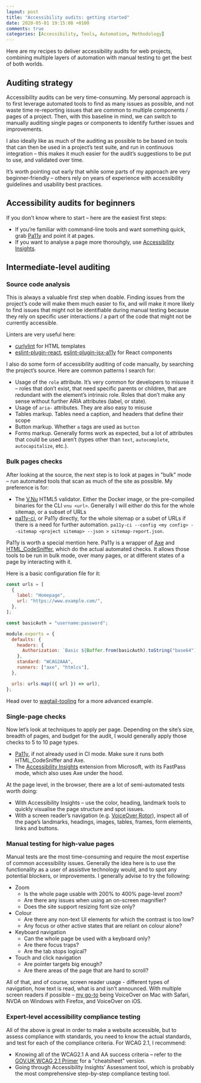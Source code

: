 ```yaml
---
layout: post
title: "Accessibility audits: getting started"
date: 2020-05-01 19:15:08 +0100
comments: true
categories: [Accessibility, Tools, Automation, Methodology]
---
```


Here are my recipes to deliver accessibility audits for web projects, combining multiple layers of automation with manual testing to get the best of both worlds.

<!-- more -->

## Auditing strategy

Accessibility audits can be very time-consuming. My personal approach is to first leverage automated tools to find as many issues as possible, and not waste time re-reporting issues that are common to multiple components / pages of a project. Then, with this baseline in mind, we can switch to manually auditing single pages or components to identify further issues and improvements.

I also ideally like as much of the auditing as possible to be based on tools that can then be used in a project’s test suite, and run in continuous integration – this makes it much easier for the audit’s suggestions to be put to use, and validated over time.

It’s worth pointing out early that while some parts of my approach are very beginner-friendly – others rely on years of experience with accessibility guidelines and usability best practices.

## Accessibility audits for beginners

If you don’t know where to start – here are the easiest first steps:

- If you’re familiar with command-line tools and want something quick, grab [Pa11y](https://github.com/pa11y/pa11y) and point it at pages.
- If you want to analyse a page more thorouhgly, use [Accessibility Insights](https://accessibilityinsights.io/).

## Intermediate-level auditing

### Source code analysis

This is always a valuable first step when doable. Finding issues from the project’s code will make them much easier to fix, and will make it more likely to find issues that might not be identifiable during manual testing because they rely on specific user interactions / a part of the code that might not be currently accessible.

Linters are very useful here:

- [curlylint](https://github.com/thibaudcolas/curlylint) for HTML templates
- [eslint-plugin-react](https://github.com/yannickcr/eslint-plugin-react), [eslint-plugin-jsx-a11y](https://github.com/evcohen/eslint-plugin-jsx-a11y) for React components

I also do some form of accessibility auditing of code manually, by searching the project’s source. Here are common patterns I search for:

- Usage of the `role` attribute. It’s very common for developers to misuse it – roles that don’t exist, that need specific parents or children, that are redundant with the element’s intrinsic role. Roles that don’t make any sense without further ARIA attributes (label, or state).
- Usage of `aria-` attributes. They are also easy to misuse
- Tables markup. Tables need a caption, and headers that define their scope
- Button markup. Whether `a` tags are used as `button`
- Forms markup. Generally forms work as expected, but a lot of attributes that could be used aren’t (types other than `text`, `autocomplete`, `autocapitalize`, etc.).

### Bulk pages checks

After looking at the source, the next step is to look at pages in "bulk" mode – run automated tools that scan as much of the site as possible. My preference is for:

- The [V.Nu](https://validator.github.io/validator/) HTML5 validator. Either the Docker image, or the pre-compiled binaries for the CLI `vnu <url>`. Generally I will either do this for the whole sitemap, or a subset of URLs
- [pa11y-ci](https://github.com/pa11y/pa11y-ci), or Pa11y directly, for the whole sitemap or a subet of URLs if there is a need for further automation. `pa11y-ci --config <my config> --sitemap <project sitemap> --json > sitemap-report.json`.

Pa11y is worth a special mention here. Pa11y is a wrapper of [Axe](https://github.com/dequelabs/axe-core) and [HTML_CodeSniffer](https://github.com/squizlabs/HTML_CodeSniffer), which do the actual automated checks. It allows those tools to be run in bulk mode, over many pages, or at different states of a page by interacting with it.

Here is a basic configuration file for it:

```js
const urls = [
  {
    label: "Homepage",
    url: "https://www.example.com/",
  },
];

const basicAuth = "username:password";

module.exports = {
  defaults: {
    headers: {
      Authorization: `Basic ${Buffer.from(basicAuth).toString("base64")}`,
    },
    standard: "WCAG2AAA",
    runners: ["axe", "htmlcs"],
  },

  urls: urls.map(({ url }) => url),
};
```

Head over to [wagtail-tooling](https://github.com/thibaudcolas/wagtail-tooling) for a more advanced example.

### Single-page checks

Now let’s look at techniques to apply per page. Depending on the site’s size, breadth of pages, and budget for the audit, I would generally apply those checks to 5 to 10 page types.

- [Pa11y](https://github.com/pa11y/pa11y), if not already used in CI mode. Make sure it runs both HTML_CodeSniffer and Axe.
- The [Accessibility Insights](https://accessibilityinsights.io/) extension from Microsoft, with its FastPass mode, which also uses Axe under the hood.

At the page level, in the browser, there are a lot of semi-automated tests worth doing:

- With Accessibility Insights – use the color, heading, landmark tools to quickly visualise the page structure and spot issues.
- With a screen reader’s navigation (e.g. [VoiceOver Rotor](https://accessibility.psu.edu/screenreaders/voiceover/)), inspect all of the page’s landmarks, headings, images, tables, frames, form elements, links and buttons.

### Manual testing for high-value pages

Manual tests are the most time-consuming and require the most expertise of common accessibility issues. Generally the idea here is to use the functionality as a user of assistive technology would, and to spot any potential blockers, or improvements. I generally advise to try the following:

- Zoom
  - Is the whole page usable with 200% to 400% page-level zoom?
  - Are there any issues when using an on-screen magnifier?
  - Does the site support resizing font size only?
- Colour
  - Are there any non-text UI elements for which the contrast is too low?
  - Any focus or other active states that are reliant on colour alone?
- Keyboard navigation
  - Can the whole page be used with a keyboard only?
  - Are there focus traps?
  - Are the tab stops logical?
- Touch and click navigation
  - Are pointer targets big enough?
  - Are there areas of the page that are hard to scroll?

All of that, and of course, screen reader usage - different types of navigation, how text is read, what is and isn’t announced. With multiple screen readers if possible – [my go-to](https://docs.wagtail.io/en/v2.8.1/contributing/developing.html?highlight=accessibility#accessibility-targets) being VoiceOver on Mac with Safari, NVDA on Windows with Firefox, and VoiceOver on iOS.

### Expert-level accessibility compliance testing

All of the above is great in order to make a website accessible, but to assess compliance with standards, you need to know the actual standards, and test for each of the compliance criteria. For WCAG 2.1, I recommend:

- Knowing all of the WCAG2.1 A and AA success criteria – refer to the [GOV.UK WCAG 2.1 Primer](https://alphagov.github.io/wcag-primer/all.html#common-mistakes) for a "cheatsheet" version.
- Going through Accessibility Insights’ Assessment tool, which is probably the most comprehensive step-by-step compliance testing tool.
